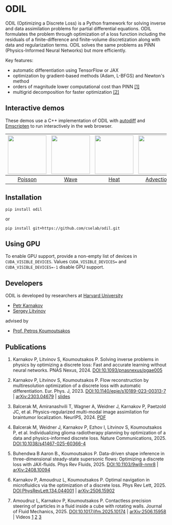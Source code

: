 # ODIL

ODIL (Optimizing a Discrete Loss) is a Python framework for solving inverse and data assimilation problems for partial differential equations.
ODIL formulates the problem through optimization of a loss function including the residuals of a finite-difference and finite-volume discretization along with data and regularization terms.
ODIL solves the same problems as PINN (Physics-Informed Neural Networks) but more efficiently.

Key features:
* automatic differentiation using TensorFlow or JAX
* optimization by gradient-based methods (Adam, L-BFGS) and Newton's method
* orders of magnitude lower computational cost than PINN [[1]](https://doi.org/10.1093/pnasnexus/pgae005)
* multigrid decomposition for faster optimization [[2]](https://doi.org/10.1140/epje/s10189-023-00313-7)

## Interactive demos

These demos use a C++ implementation of ODIL with [autodiff](https://github.com/pkarnakov/autodiff) and [Emscripten](https://emscripten.org) to run interactively in the web browser.

| [<img src="https://pkarnakov.github.io/autodiff/media/wasm_poisson.png" width=120>](https://pkarnakov.github.io/autodiff/demos/poisson.html) | [<img src="https://pkarnakov.github.io/autodiff/media/wasm_wave.png" width=120>](https://pkarnakov.github.io/autodiff/demos/wave.html) | [<img src="https://pkarnakov.github.io/autodiff/media/wasm_heat.png" width=120>](https://pkarnakov.github.io/autodiff/demos/heat.html) | [<img src="https://pkarnakov.github.io/autodiff/media/wasm_advection.png" width=120>](https://pkarnakov.github.io/autodiff/demos/advection.html) | [<img src="https://pkarnakov.github.io/autodiff/media/wasm_advection2.png" width=120>](https://pkarnakov.github.io/autodiff/demos/advection2.html) |
|:---:|:---:|:---:|:---:|:---:|
| [Poisson](https://pkarnakov.github.io/autodiff/demos/poisson.html) | [Wave](https://pkarnakov.github.io/autodiff/demos/wave.html) | [Heat](https://pkarnakov.github.io/autodiff/demos/heat.html) | [Advection](https://pkarnakov.github.io/autodiff/demos/advection.html) | [Advection2](https://pkarnakov.github.io/autodiff/demos/advection2.html) |

## Installation

```
pip install odil
```

or
```
pip install git+https://github.com/cselab/odil.git
```

## Using GPU

To enable GPU support, provide a non-empty list of devices in `CUDA_VISIBLE_DEVICES`.
Values `CUDA_VISIBLE_DEVICES=` and `CUDA_VISIBLE_DEVICES=-1` disable GPU support.

## Developers

ODIL is developed by researchers at [Harvard University](https://cse-lab.seas.harvard.edu)

* [Petr Karnakov](https://pkarnakov.com)
* [Sergey Litvinov](https://cse-lab.seas.harvard.edu/people/sergey-litvinov)

advised by

* [Prof. Petros Koumoutsakos](https://cse-lab.seas.harvard.edu/people/petros-koumoutsakos)

## Publications

1. Karnakov P, Litvinov S, Koumoutsakos P.
   Solving inverse problems in physics by optimizing a discrete loss: Fast and accurate learning without neural networks.
   PNAS Nexus, 2024.
   [DOI:10.1093/pnasnexus/pgae005](https://doi.org/10.1093/pnasnexus/pgae005)

2. Karnakov P, Litvinov S, Koumoutsakos P.
   Flow reconstruction by multiresolution optimization of a discrete loss with automatic differentiation. Eur. Phys. J, 2023.
   [DOI:10.1140/epje/s10189-023-00313-7](https://doi.org/10.1140/epje/s10189-023-00313-7)
   | [arXiv:2303.04679](https://arxiv.org/abs/2303.04679)
   | [slides](https://cselab.github.io/odil/slides/usc_workshop.pdf)

3. Balcerak M, Amiranashvili T, Wagner A, Weidner J, Karnakov P, Paetzold JC, et al.
   Physics-regularized multi-modal image assimilation for braintumor localization.
   NeurIPS, 2024.
   [PDF](https://proceedings.neurips.cc/paper_files/paper/2024/file/49fb58cfd482a33619d48a5c5910cf3c-Paper-Conference.pdf)

4. Balcerak M, Weidner J, Karnakov P, Ezhov I, Litvinov S, Koumoutsakos P, et al.
   Individualizing glioma radiotherapy planning by optimization of a data and physics-informed discrete loss.
   Nature Communications, 2025.
   [DOI:10.1038/s41467-025-60366-4](https://doi.org/10.1038/s41467-025-60366-4)

5. Buhendwa B Aaron B., Koumoutsakos P. Data-driven shape inference in three-dimensional steady-state supersonic flows: Optimizing a discrete loss with JAX-fluids.
   Phys Rev Fluids, 2025.
   [DOI:10.1103/9wj9-nmr8](https://doi.org/10.1103/9wj9-nmr8)
   | [arXiv:2408.10094](https://arxiv.org/abs/2408.10094)

6. Karnakov P, Amoudruz L, Koumoutsakos P.
   Optimal navigation in microfluidics via the optimization of a discrete loss.
   Phys Rev Lett, 2025.
   [DOI:PhysRevLett.134.044001](https://link.aps.org/doi/10.1103/PhysRevLett.134.044001)
   | [arXiv:2506.15902](https://arxiv.org/abs/2506.15902)

7. Amoudruz L, Karnakov P, Koumoutsakos P. Contactless precision steering of particles in a fluid inside a cube with rotating walls.
   Journal of Fluid Mechanics, 2025.
   [DOI:10.1017/jfm.2025.10174](https://doi.org/10.1017/jfm.2025.10174)
   | [arXiv:2506.15958](https://arxiv.org/abs/2506.15958)
   | Videos
   [1](https://cselab.github.io/odil/media/odil_hydrocube_1.mp4)
   [2](https://cselab.github.io/odil/media/odil_hydrocube_2.mp4)
   [3](https://cselab.github.io/odil/media/odil_hydrocube_3.mp4)
